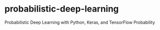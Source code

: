 # probabilistic-deep-learning
Probabilistic Deep Learning with Python, Keras, and TensorFlow Probability
